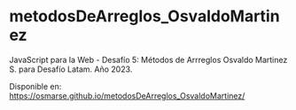 # metodosDeArreglos_OsvaldoMartinez
JavaScript para la Web - Desafío 5: Métodos de Arrreglos
Osvaldo Martinez S. para Desafío Latam.
Año 2023.

Disponible en:
https://osmarse.github.io/metodosDeArreglos_OsvaldoMartinez/
